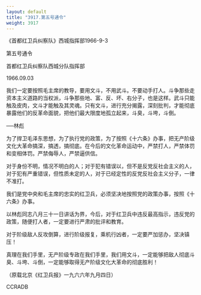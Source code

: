 ```yaml
---
layout: default
title: "3917.第五号通令"
weight: 3917
---
```


《首都红卫兵纠察队》西城指挥部1966-9-3

第五号通令

首都红卫兵纠察队西城分队指挥部

1966.09.03

我们一定要按照毛主席的教导，要用文斗，不用武斗。不要动手打人。斗争那些走资本主义道路的当权派，斗争那些地、富、反、坏、右分子，也是这样。武斗只能触及皮肉，文斗才能触及其灵魂。只有文斗，进行充分揭露，深刻批判，才能彻底暴露他们的反革命面貌，把他们最大限度地孤立起来，斗臭，斗垮，斗倒。

──林彪

为了捍卫毛泽东思想，为了执行党的政策，为了按照《十六条》办事，把无产阶级文化大革命搞深，搞透，搞彻底。在今后的文化革命运动中，严禁打人，严禁体罚和变相体罚。严禁侮辱人，严禁逼供信。

对于身份不明，情况不明白的人；对于犯有错误以，但不是反党反社会主义的人，对于犯有严重错误，但性质未定的人，对于已经定性的反党反社会主义分子，一律不准打。

我们是党中央和毛主席的忠实的红卫兵，必须坚决地按照党的政策办事，按照《十六条》办事。

以林彪同志八月三十一日讲话为界，今后，对于红卫兵中违反最高指示，违反党的政策，随便打人者，一定要进行严肃的批评和教育。

对于阶级敌人反攻倒算，进行阶级报复，乘机行凶者，一定要严加惩办，坚决镇压！

真理在我们手里，无产阶级专政在我们手里，我们用文斗，一定能够把敌人彻底斗臭、斗垮、斗倒，一定能够取得无产阶级文化大革命的彻底胜利！

（原载北京《红卫兵报》一九六六年九月四日）

CCRADB

